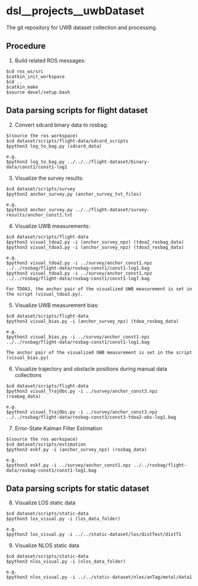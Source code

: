 # dsl__projects__uwbDataset
The git repository for UWB dataset collection and processing.

## Procedure
1. Build related ROS messages:
```
$cd ros_ws/src
$catkin_init_workspace
$cd ..
$catkin_make
$source devel/setup.bash
```

## Data parsing scripts for flight dataset
2. Convert sdcard binary data to rosbag:
```
$(source the ros workspace)
$cd dataset/scripts/flight-data/sdcard_scripts
$python3 log_to_bag.py (sdcard_data)

e.g.
$python3 log_to_bag.py ../../../flight-dataset/binary-data/const1/const1-log1
```

3. Visualize the survey results:
```
$cd dataset/scripts/survey
$python3 anchor_survey.py (anchor_survey_txt_files)

e.g.
$python3 anchor_survey.py ../../flight-dataset/survey-results/anchor_const1.txt
```

4. Visualize UWB measurements:
```
$cd dataset/scripts/flight-data
$python3 visual_tdoa2.py -i (anchor_survey_npz) (tdoa2_rosbag_data)
$python3 visual_tdoa3.py -i (anchor_survey_npz) (tdoa3_rosbag_data)

e.g.
$python3 visual_tdoa2.py -i ../survey/anchor_const1.npz ../../rosbag/flight-data/rosbag-const1/const1-log1.bag 
$python3 visual_tdoa3.py -i ../survey/anchor_const1.npz ../../rosbag/flight-data/rosbag-const1/const1-log7.bag 

For TDOA3, the anchor pair of the visualized UWB measurement is set in the script (visual_tdoa3.py).
```

5. Visualize UWB measurement bias:
```
$cd dataset/scripts/flight-data
$python3 visual_bias.py -i (anchor_survey_npz) (tdoa_rosbag_data)

e.g.
$python3 visual_bias.py -i ../survey/anchor_const1.npz ../../rosbag/flight-data/rosbag-const1/const1-log1.bag

The anchor pair of the visualized UWB measurement is set in the script (visual_bias.py)
```

6. Visualize trajectory and obstacle positions during manual data collections
```
$cd dataset/scripts/flight-data
$python3 visual_TrajObs.py -i ../survey/anchor_const3.npz (roabag_data)

e.g. 
$python3 visual_TrajObs.py -i ../survey/anchor_const3.npz ../../rosbag/flight-data/rosbag-const3/const3-tdoa2-obs-log1.bag 
```

7. Error-State Kalman Filter Estimation
```
$(source the ros workspace)
$cd dataset/scripts/estimation
$python3 eskf.py -i (anchor_survey_npz) (rosbag_data)

e.g.
$python3 eskf.py -i ../survey/anchor_const1.npz ../../rosbag/flight-data/rosbag-const1/const1-log1.bag
```

## Data parsing scripts for static dataset

8. Visualize LOS static data
```
$cd dataset/scripts/static-data
$python3 los_visual.py -i (los_data_folder)

e.g.
$python3 los_visual.py -i ../../static-dataset/los/distTest/distT1
```

9. Visualize NLOS static data
```
$cd dataset/scripts/static-data
$python3 nlos_visual.py -i (nlos_data_folder)

e.g.
$python3 nlos_visual.py -i ../../static-dataset/nlos/anTag/metal/data1
```

